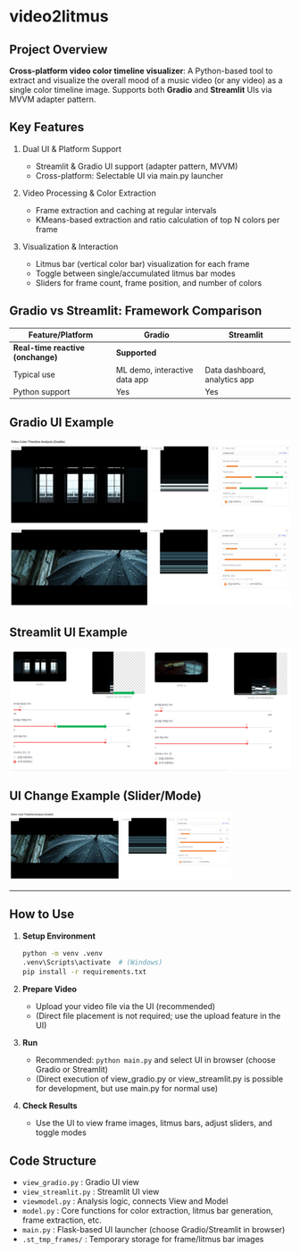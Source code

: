 # video2litmus

## Project Overview

**Cross-platform video color timeline visualizer**: A Python-based tool to extract and visualize the overall mood of a music video (or any video) as a single color timeline image. Supports both **Gradio** and **Streamlit** UIs via MVVM adapter pattern.

## Key Features

1. Dual UI & Platform Support
   - Streamlit & Gradio UI support (adapter pattern, MVVM)
   - Cross-platform: Selectable UI via main.py launcher

2. Video Processing & Color Extraction
   - Frame extraction and caching at regular intervals
   - KMeans-based extraction and ratio calculation of top N colors per frame

3. Visualization & Interaction
   - Litmus bar (vertical color bar) visualization for each frame
   - Toggle between single/accumulated litmus bar modes
   - Sliders for frame count, frame position, and number of colors

## Gradio vs Streamlit: Framework Comparison

| Feature/Platform         | Gradio                                   | Streamlit                        |
|-------------------------|------------------------------------------|----------------------------------|
| **Real-time reactive (onchange)** | **Supported**                        |                                  |
| Typical use             | ML demo, interactive data app            | Data dashboard, analytics app     |
| Python support          | Yes                                      | Yes                              |

## Gradio UI Example

<img src="image/gradio.png" width="600"/>

## Streamlit UI Example

<img src="image/streamlit.png" width="600"/>

## UI Change Example (Slider/Mode)

<img src="image/gradio2.png" width="400"/>

---

## How to Use

1. **Setup Environment**
   ```bash
   python -m venv .venv
   .venv\Scripts\activate  # (Windows)
   pip install -r requirements.txt
   ```

2. **Prepare Video**
   - Upload your video file via the UI (recommended)
   - (Direct file placement is not required; use the upload feature in the UI)

3. **Run**
   - Recommended: `python main.py` and select UI in browser (choose Gradio or Streamlit)
   - (Direct execution of view_gradio.py or view_streamlit.py is possible for development, but use main.py for normal use)

4. **Check Results**
   - Use the UI to view frame images, litmus bars, adjust sliders, and toggle modes

## Code Structure

- `view_gradio.py` : Gradio UI view
- `view_streamlit.py` : Streamlit UI view
- `viewmodel.py` : Analysis logic, connects View and Model
- `model.py` : Core functions for color extraction, litmus bar generation, frame extraction, etc.
- `main.py` : Flask-based UI launcher (choose Gradio/Streamlit in browser)
- `.st_tmp_frames/` : Temporary storage for frame/litmus bar images